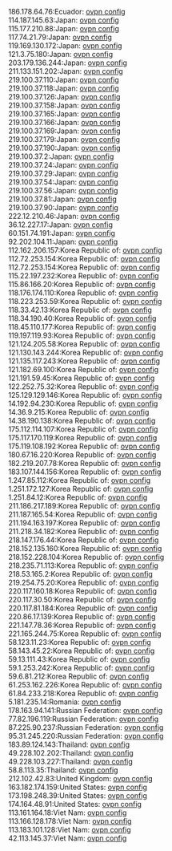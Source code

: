 186.178.64.76:Ecuador: [ovpn config](vpn/186_178_64_76.ovpn)  
114.187.145.63:Japan: [ovpn config](vpn/114_187_145_63.ovpn)  
115.177.210.88:Japan: [ovpn config](vpn/115_177_210_88.ovpn)  
117.74.21.79:Japan: [ovpn config](vpn/117_74_21_79.ovpn)  
119.169.130.172:Japan: [ovpn config](vpn/119_169_130_172.ovpn)  
121.3.75.180:Japan: [ovpn config](vpn/121_3_75_180.ovpn)  
203.179.136.244:Japan: [ovpn config](vpn/203_179_136_244.ovpn)  
211.133.151.202:Japan: [ovpn config](vpn/211_133_151_202.ovpn)  
219.100.37.110:Japan: [ovpn config](vpn/219_100_37_110.ovpn)  
219.100.37.118:Japan: [ovpn config](vpn/219_100_37_118.ovpn)  
219.100.37.126:Japan: [ovpn config](vpn/219_100_37_126.ovpn)  
219.100.37.158:Japan: [ovpn config](vpn/219_100_37_158.ovpn)  
219.100.37.165:Japan: [ovpn config](vpn/219_100_37_165.ovpn)  
219.100.37.166:Japan: [ovpn config](vpn/219_100_37_166.ovpn)  
219.100.37.169:Japan: [ovpn config](vpn/219_100_37_169.ovpn)  
219.100.37.179:Japan: [ovpn config](vpn/219_100_37_179.ovpn)  
219.100.37.190:Japan: [ovpn config](vpn/219_100_37_190.ovpn)  
219.100.37.2:Japan: [ovpn config](vpn/219_100_37_2.ovpn)  
219.100.37.24:Japan: [ovpn config](vpn/219_100_37_24.ovpn)  
219.100.37.29:Japan: [ovpn config](vpn/219_100_37_29.ovpn)  
219.100.37.54:Japan: [ovpn config](vpn/219_100_37_54.ovpn)  
219.100.37.56:Japan: [ovpn config](vpn/219_100_37_56.ovpn)  
219.100.37.81:Japan: [ovpn config](vpn/219_100_37_81.ovpn)  
219.100.37.90:Japan: [ovpn config](vpn/219_100_37_90.ovpn)  
222.12.210.46:Japan: [ovpn config](vpn/222_12_210_46.ovpn)  
36.12.227.17:Japan: [ovpn config](vpn/36_12_227_17.ovpn)  
60.151.74.191:Japan: [ovpn config](vpn/60_151_74_191.ovpn)  
92.202.104.11:Japan: [ovpn config](vpn/92_202_104_11.ovpn)  
112.162.206.157:Korea Republic of: [ovpn config](vpn/112_162_206_157.ovpn)  
112.72.253.154:Korea Republic of: [ovpn config](vpn/112_72_253_154.ovpn)  
112.72.253.154:Korea Republic of: [ovpn config](vpn/112_72_253_154.ovpn)  
115.22.197.232:Korea Republic of: [ovpn config](vpn/115_22_197_232.ovpn)  
115.86.166.20:Korea Republic of: [ovpn config](vpn/115_86_166_20.ovpn)  
118.176.174.110:Korea Republic of: [ovpn config](vpn/118_176_174_110.ovpn)  
118.223.253.59:Korea Republic of: [ovpn config](vpn/118_223_253_59.ovpn)  
118.33.42.13:Korea Republic of: [ovpn config](vpn/118_33_42_13.ovpn)  
118.34.190.40:Korea Republic of: [ovpn config](vpn/118_34_190_40.ovpn)  
118.45.110.177:Korea Republic of: [ovpn config](vpn/118_45_110_177.ovpn)  
119.197.119.93:Korea Republic of: [ovpn config](vpn/119_197_119_93.ovpn)  
121.124.205.58:Korea Republic of: [ovpn config](vpn/121_124_205_58.ovpn)  
121.130.143.244:Korea Republic of: [ovpn config](vpn/121_130_143_244.ovpn)  
121.135.117.243:Korea Republic of: [ovpn config](vpn/121_135_117_243.ovpn)  
121.182.69.100:Korea Republic of: [ovpn config](vpn/121_182_69_100.ovpn)  
121.191.59.45:Korea Republic of: [ovpn config](vpn/121_191_59_45.ovpn)  
122.252.75.32:Korea Republic of: [ovpn config](vpn/122_252_75_32.ovpn)  
125.129.129.146:Korea Republic of: [ovpn config](vpn/125_129_129_146.ovpn)  
14.192.94.230:Korea Republic of: [ovpn config](vpn/14_192_94_230.ovpn)  
14.36.9.215:Korea Republic of: [ovpn config](vpn/14_36_9_215.ovpn)  
14.38.190.138:Korea Republic of: [ovpn config](vpn/14_38_190_138.ovpn)  
175.112.114.107:Korea Republic of: [ovpn config](vpn/175_112_114_107.ovpn)  
175.117.170.119:Korea Republic of: [ovpn config](vpn/175_117_170_119.ovpn)  
175.119.108.192:Korea Republic of: [ovpn config](vpn/175_119_108_192.ovpn)  
180.67.16.220:Korea Republic of: [ovpn config](vpn/180_67_16_220.ovpn)  
182.219.207.78:Korea Republic of: [ovpn config](vpn/182_219_207_78.ovpn)  
183.107.144.156:Korea Republic of: [ovpn config](vpn/183_107_144_156.ovpn)  
1.247.85.112:Korea Republic of: [ovpn config](vpn/1_247_85_112.ovpn)  
1.251.172.127:Korea Republic of: [ovpn config](vpn/1_251_172_127.ovpn)  
1.251.84.12:Korea Republic of: [ovpn config](vpn/1_251_84_12.ovpn)  
211.186.217.189:Korea Republic of: [ovpn config](vpn/211_186_217_189.ovpn)  
211.187.165.54:Korea Republic of: [ovpn config](vpn/211_187_165_54.ovpn)  
211.194.163.197:Korea Republic of: [ovpn config](vpn/211_194_163_197.ovpn)  
211.218.34.182:Korea Republic of: [ovpn config](vpn/211_218_34_182.ovpn)  
218.147.176.44:Korea Republic of: [ovpn config](vpn/218_147_176_44.ovpn)  
218.152.135.160:Korea Republic of: [ovpn config](vpn/218_152_135_160.ovpn)  
218.152.228.104:Korea Republic of: [ovpn config](vpn/218_152_228_104.ovpn)  
218.235.71.113:Korea Republic of: [ovpn config](vpn/218_235_71_113.ovpn)  
218.53.165.2:Korea Republic of: [ovpn config](vpn/218_53_165_2.ovpn)  
219.254.75.20:Korea Republic of: [ovpn config](vpn/219_254_75_20.ovpn)  
220.117.160.18:Korea Republic of: [ovpn config](vpn/220_117_160_18.ovpn)  
220.117.30.50:Korea Republic of: [ovpn config](vpn/220_117_30_50.ovpn)  
220.117.81.184:Korea Republic of: [ovpn config](vpn/220_117_81_184.ovpn)  
220.86.17.139:Korea Republic of: [ovpn config](vpn/220_86_17_139.ovpn)  
221.147.78.36:Korea Republic of: [ovpn config](vpn/221_147_78_36.ovpn)  
221.165.244.75:Korea Republic of: [ovpn config](vpn/221_165_244_75.ovpn)  
58.123.11.23:Korea Republic of: [ovpn config](vpn/58_123_11_23.ovpn)  
58.143.45.22:Korea Republic of: [ovpn config](vpn/58_143_45_22.ovpn)  
59.13.111.43:Korea Republic of: [ovpn config](vpn/59_13_111_43.ovpn)  
59.1.253.242:Korea Republic of: [ovpn config](vpn/59_1_253_242.ovpn)  
59.6.81.212:Korea Republic of: [ovpn config](vpn/59_6_81_212.ovpn)  
61.253.162.226:Korea Republic of: [ovpn config](vpn/61_253_162_226.ovpn)  
61.84.233.218:Korea Republic of: [ovpn config](vpn/61_84_233_218.ovpn)  
5.181.235.14:Romania: [ovpn config](vpn/5_181_235_14.ovpn)  
178.163.94.141:Russian Federation: [ovpn config](vpn/178_163_94_141.ovpn)  
77.82.196.119:Russian Federation: [ovpn config](vpn/77_82_196_119.ovpn)  
87.225.90.237:Russian Federation: [ovpn config](vpn/87_225_90_237.ovpn)  
95.31.245.220:Russian Federation: [ovpn config](vpn/95_31_245_220.ovpn)  
183.89.124.143:Thailand: [ovpn config](vpn/183_89_124_143.ovpn)  
49.228.102.202:Thailand: [ovpn config](vpn/49_228_102_202.ovpn)  
49.228.103.227:Thailand: [ovpn config](vpn/49_228_103_227.ovpn)  
58.8.113.35:Thailand: [ovpn config](vpn/58_8_113_35.ovpn)  
212.102.42.83:United Kingdom: [ovpn config](vpn/212_102_42_83.ovpn)  
163.182.174.159:United States: [ovpn config](vpn/163_182_174_159.ovpn)  
173.198.248.39:United States: [ovpn config](vpn/173_198_248_39.ovpn)  
174.164.48.91:United States: [ovpn config](vpn/174_164_48_91.ovpn)  
113.161.164.18:Viet Nam: [ovpn config](vpn/113_161_164_18.ovpn)  
113.166.128.178:Viet Nam: [ovpn config](vpn/113_166_128_178.ovpn)  
113.183.101.128:Viet Nam: [ovpn config](vpn/113_183_101_128.ovpn)  
42.113.145.37:Viet Nam: [ovpn config](vpn/42_113_145_37.ovpn)  

